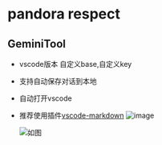 # pandora respect 
## GeminiTool
* vscode版本 自定义base,自定义key
* 支持自动保存对话到本地
* 自动打开vscode
* 推荐使用插件[vscode-markdown](https://github.com/shd101wyy/vscode-markdown-preview-enhanced/releases)
  ![image](https://github.com/ALbur/autoTools/assets/24468956/cb9a86bc-9050-4da9-94a2-e406de78ca51)
  
  ![如图](https://github.com/ALbur/autoTools/assets/24468956/3b196235-0134-482e-ad86-238211bf3a01)

